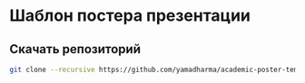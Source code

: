 # Шаблон постера презентации

## Скачать репозиторий

```bash
git clone --recursive https://github.com/yamadharma/academic-poster-template.git
```

